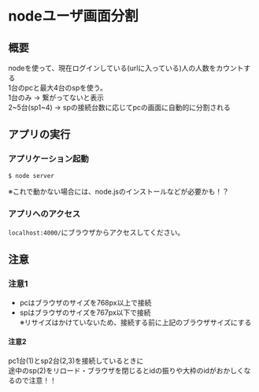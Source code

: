 # nodeユーザ画面分割

## 概要

nodeを使って、現在ログインしている(urlに入っている)人の人数をカウントする<br>
1台のpcと最大4台のspを使う。<br>
1台のみ → 繋がってないと表示<br>
2~5台(sp1~4) → spの接続台数に応じてpcの画面に自動的に分割される

## アプリの実行

### アプリケーション起動

```
$ node server
```

※これで動かない場合には、node.jsのインストールなどが必要かも！？

### アプリへのアクセス

`localhost:4000/`にブラウザからアクセスしてください。


## 注意

### 注意1

* pcはブラウザのサイズを768px以上で接続<br>
* spはブラウザのサイズを767px以下で接続<br>
※リサイズはかけていないため、接続する前に上記のブラウザサイズにする

#### 注意2

pc1台(1)とsp2台(2,3)を接続しているときに<br>
途中のsp(2)をリロード・ブラウザを閉じるとidの振りや大枠のidがおかしくなるので注意！！
